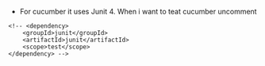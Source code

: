 - For cucumber it uses Junit 4. When i want to teat cucumber uncomment

```
<!-- <dependency>
    <groupId>junit</groupId>
    <artifactId>junit</artifactId>
    <scope>test</scope>
</dependency> -->
```

